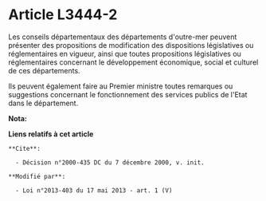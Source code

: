 # Article L3444-2

Les conseils départementaux des départements d'outre-mer peuvent présenter des propositions de modification des dispositions
législatives ou réglementaires en vigueur, ainsi que toutes propositions législatives ou réglementaires concernant le
développement économique, social et culturel de ces départements. 

Ils peuvent également faire au Premier ministre toutes remarques ou suggestions concernant le fonctionnement des services
publics de l'Etat dans le département.

**Nota:**



**Liens relatifs à cet article**

	**Cite**:

	  - Décision n°2000-435 DC du 7 décembre 2000, v. init.

	**Modifié par**:

	  - Loi n°2013-403 du 17 mai 2013 - art. 1 (V)
